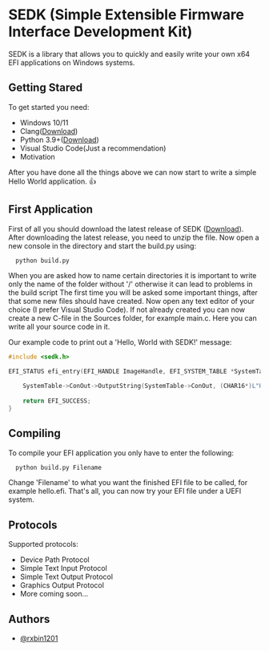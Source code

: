 
# SEDK (Simple Extensible Firmware Interface Development Kit)

SEDK is a library that allows you to quickly and easily write your own x64 EFI applications on Windows systems.






## Getting Stared

To get started you need:
- Windows 10/11
- Clang([Download](https://clang.llvm.org/))
- Python 3.9+([Download](https://www.python.org/downloads/))
- Visual Studio Code(Just a recommendation)
- Motivation

After you have done all the things above we can now start to write a simple Hello World application. 👍

## First Application 

First of all you should download the latest release of SEDK ([Download](https://github.com/rxbin1201/SEDK/releases/)).
After downloading the latest release, you need to unzip the file. Now open a new console in the directory and start the build.py using:
```bash
  python build.py
```
When you are asked how to name certain directories it is important to write only the name of the folder without '/' otherwise it can lead to problems in the build script
The first time you will be asked some important things, after that some new files should have created. Now open any text editor of your choice (I prefer Visual Studio Code). If not already created you can now create a new C-file in the Sources folder, for example main.c.
Here you can write all your source code in it.



Our example code to print out a 'Hello, World with SEDK!' message:

```c
#include <sedk.h>

EFI_STATUS efi_entry(EFI_HANDLE ImageHandle, EFI_SYSTEM_TABLE *SystemTable) {

    SystemTable->ConOut->OutputString(SystemTable->ConOut, (CHAR16*)L"Hello, World with SEDK!\n");
   
    return EFI_SUCCESS;
}
```

## Compiling 

To compile your EFI application you only have to enter the following: 

```bash
  python build.py Filename
```

Change 'Filename' to what you want the finished EFI file to be called, for example hello.efi.
That's all, you can now try your EFI file under a UEFI system.


## Protocols

Supported protocols:
- Device Path Protocol
- Simple Text Input Protocol
- Simple Text Output Protocol
- Graphics Output Protocol
- More coming soon...




## Authors

- [@rxbin1201](https://github.com/rxbin1201)


